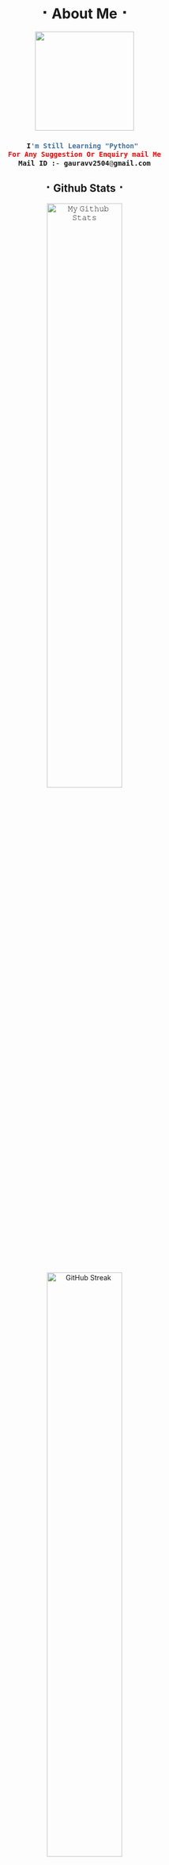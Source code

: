 <h1 align="center"><b>⠂About Me⠐</b></h1>

<p align="center">
  <img src="https://media.giphy.com/media/xT9IgzoKnwFNmISR8I/giphy.gif" width="200">
</p>

<h3 align = center><b>

```python
I'm Still Learning "Python" 
For Any Suggestion Or Enquiry mail Me
Mail ID :- gauravv2504@gmail.com

```
</b></h3>

<h2 align="center"><b>⠂Github Stats⠐</b></h2> <p align="center"> <a href="https://github-readme-stats.vercel.app/api?username=iisgaurav&layout=compact&show_icons=true&theme=chartreuse-dark&cache_seconds=1800"> <img width="55%" alt="𝙼𝚢 𝙶𝚒𝚝𝚑𝚞𝚋 𝚂𝚝𝚊𝚝𝚜" src="https://github-readme-stats.vercel.app/api?username=iisgaurav&layout=compact&show_icons=true&theme=chartreuse-dark&cache_seconds=1800" /> </a> </p> <p align="center"> <a href="https://github.com/iisgaurav"> <img width="55%" src="https://github-readme-streak-stats.herokuapp.com?user=iisgaurav&theme=chartreuse-dark&date_format=j%20M%5B%20Y%5D" alt="GitHub Streak" /> </a> </p> <p align="center"> <a href="https://github.com/iisgaurav"> <img width="55%" src="https://github-readme-stats.vercel.app/api/top-langs/?username=iisgaurav&layout=compact&theme=chartreuse-dark" alt="Top Languages" /> </a> </p> <p align="center"> <img src="https://raw.githubusercontent.com/onimur/.github/master/.resources/git-header.svg" alt="Header Image" /> </p>
<h2 align="center"><b>⠂Achievements⠐</b></h2> <p align="center"> <a href="https://holopin.io/@iisgaurav"> <img src="https://holopin.io/api/user/board?user=iisgaurav" alt="@iisgaurav's Holopin board" /> </a> </p>
<h2 align="center"><b>⠂Profile Views⠐</b></h2> <p align="center"> <img src="https://profile-counter.glitch.me/iisgaurav/count.svg" /> </p>
<h2 align="center"><b>⠂Skills & Tools⠐</b></h2> <p align="center"> <img src="https://img.shields.io/badge/python-3670A0?style=for-the-badge&logo=python&logoColor=ffdd54" /> <img src="https://img.shields.io/badge/javascript-%23323330.svg?style=for-the-badge&logo=javascript&logoColor=%23F7DF1E" /> <img src="https://img.shields.io/badge/React-61DAFB?style=for-the-badge&logo=react&logoColor=black" /> <img src="https://img.shields.io/badge/Django-092E20?style=for-the-badge&logo=django&logoColor=white" /> <img src="https://img.shields.io/badge/HTML5-E34F26?style=for-the-badge&logo=html5&logoColor=white" /> <img src="https://img.shields.io/badge/CSS3-1572B6?style=for-the-badge&logo=css3&logoColor=white" /> <img src="https://img.shields.io/badge/Next-black?style=for-the-badge&logo=next.js&logoColor=white" /> </p>
<h2 align="center"><b>⠂Social Accounts⠐</b></h2> <p align="center"> <a href="https://www.instagram.com/iisgaurav"> <img src="https://img.shields.io/badge/Instagram-E1306C?style=for-the-badge&logo=instagram&logoColor=white" /> </a> <a href="https://telegram.dog/iisgauravv"> <img src="https://img.shields.io/badge/Telegram-0088cc?style=for-the-badge&logo=telegram&logocolor=white" /> </a> <a href="https://twitter.com/iisgaurav"> <img src="https://img.shields.io/badge/Twitter-1DA1F2?style=for-the-badge&logo=twitter&logoColor=white" /> </a> <a href="https://facebook.com/iisgauravv"> <img src="https://img.shields.io/badge/Facebook-4267B2?style=for-the-badge&logo=Facebook&logoColor=white" /> </a> <a href="https://linkedin.com/in/iisgaurav"> <img src="https://img.shields.io/badge/LinkedIn-0077b5?style=for-the-badge&logo=linkedin&logoColor=white" /> </a> </p>
<p align="center"> <img src="https://komarev.com/ghpvc/?username=iisgaurav&label=Profile%20views&color=0e75b6&style=flat" alt="iisgaurav" /> </p> <p align="center"> <b>Thank you for visiting my profile! Let's connect and collaborate on exciting projects.</b> </p> 


